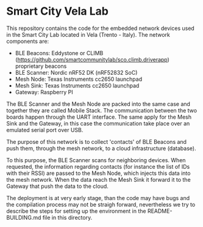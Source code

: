 Smart City Vela Lab
========================

This repository contains the code for the embedded network devices used in the Smart City Lab located in Vela (Trento - Italy).
The network components are:
- BLE Beacons: Eddystone or CLIMB (https://github.com/smartcommunitylab/sco.climb.driverapp) proprietary beacons
- BLE Scanner: Nordic nRF52 DK (nRF52832 SoC)
- Mesh Node: Texas Instruments cc2650 launchpad
- Mesh Sink: Texas Instruments cc2650 launchpad
- Gateway: Raspberry PI

The BLE Scanner and the Mesh Node are packed into the same case and together they are called Mobile Stack. The communication between the two boards happen through the UART interface. The same apply for the Mesh Sink and the Gateway, in this case the communication take place over an emulated serial port over USB.

The purpose of this network is to collect 'contacts' of BLE Beacons and push them, through the mesh network, to a cloud infrastructure (database).

To this purpose, the BLE Scanner scans for neighboring devices. When requested, the information regarding contacts (for instance the list of IDs with their RSSI) are passed to the Mesh Node, which injects this data into the mesh network. When the data reach the Mesh Sink it forward it to the Gateway that push the data to the cloud.

The deployment is at very early stage, than the code may have bugs and the compilation process may not be straigh forward, nevertheless we try to describe the steps for setting up the environment in the README-BUILDING.md file in this directory.

